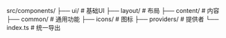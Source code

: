 src/components/
├── ui/                   # 基础UI
├── layout/               # 布局
├── content/              # 内容
├── common/               # 通用功能
├── icons/                # 图标
├── providers/            # 提供者
└── index.ts              # 统一导出